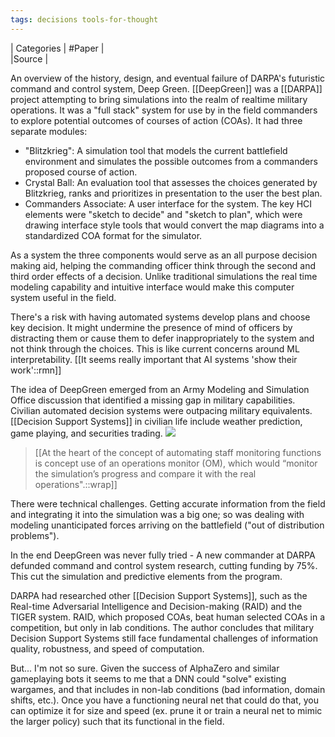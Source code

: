 ```yaml
---
tags: decisions tools-for-thought
---
```

| Categories | #Paper |  
|Source | 

An overview of the history, design, and eventual failure of DARPA's futuristic command and control system, Deep Green. [[DeepGreen]] was a [[DARPA]] project attempting to bring simulations into the realm of realtime military operations. It was a "full stack" system for use by in the field commanders to explore potential outcomes of courses of action (COAs). 
It had three separate modules:
- "Blitzkrieg": A simulation tool that models the current battlefield environment and simulates the possible outcomes from a commanders proposed course of action. 
- Crystal Ball: An evaluation tool that assesses the choices generated by Blitzkrieg, ranks and prioritizes in presentation to the user the best plan.
- Commanders Associate: A user interface for the system. The key HCI elements were "sketch to decide" and "sketch to plan", which were drawing interface style tools that would convert the map diagrams into a standardized COA format for the simulator.

As a system the three components would serve as an all purpose decision making aid, helping the commanding officer think through the second and third order effects of a decision. Unlike traditional simulations the real time modeling capability and intuitive interface would make this computer system useful in the field. 

There's a risk with having automated systems develop plans and choose key decision. It might undermine the presence of mind of officers by distracting them or cause them to defer inappropriately to the system and not think through the choices. This is like current concerns around ML interpretability. [[It seems really important that AI systems 'show their work'::rmn]]

The idea of DeepGreen emerged from an Army Modeling and Simulation Office discussion that identified a missing gap in military capabilities. Civilian automated decision systems were outpacing military equivalents. [[Decision Support Systems]] in civilian life include weather prediction, game playing, and securities trading.
    ![](https://firebasestorage.googleapis.com/v0/b/firescript-577a2.appspot.com/o/imgs%2Fapp%2Fben%2FnCqno3xeEs.png?alt=media&token=91e736e8-8e16-4a48-8f09-fed3eafd6813)

> [[At the heart of the concept of automating staff monitoring functions is concept use of an
operations monitor (OM), which would “monitor the simulation’s progress and compare it with
the real operations".::wrap]]

There were technical challenges. Getting accurate information from the field and integrating it into the simulation was a big one; so was dealing with modeling unanticipated forces arriving on the battlefield ("out of distribution problems"). 

In the end DeepGreen was never fully tried - A new commander at DARPA defunded command and control system research, cutting funding by 75%. This cut the simulation and predictive elements from the program.

DARPA had researched other [[Decision Support Systems]], such as the Real-time Adversarial Intelligence and Decision-making (RAID) and the TIGER system. RAID, which proposed COAs, beat human selected COAs in a competition, but only in lab conditions. The author concludes that military Decision Support Systems still face fundamental challenges of information quality, robustness, and speed of computation.

But... I'm not so sure. Given the success of AlphaZero and similar gameplaying bots it seems to me that a DNN could "solve" existing wargames, and that includes in non-lab conditions (bad information, domain shifts, etc.). Once you have a functioning neural net that could do that, you can optimize it for size and speed (ex. prune it or train a neural net to mimic the larger policy) such that its functional in the field.



